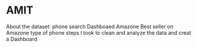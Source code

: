 # AMIT 
About the dataset:
phone search Dashboaed Amazone 
Best seller on Amazone 
type of phone 
steps l took to clean and analyze the data and creat a Dashboard 
